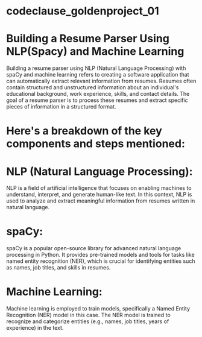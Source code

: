 # codeclause_goldenproject_01

# Building a Resume Parser Using NLP(Spacy) and Machine Learning 
 Building a resume parser using NLP (Natural Language Processing) with spaCy and machine learning refers to creating a software application that can automatically extract relevant information from resumes. Resumes often contain structured and unstructured information about an individual's educational background, work experience, skills, and contact details. The goal of a resume parser is to process these resumes and extract specific pieces of information in a structured format.

# Here's a breakdown of the key components and steps mentioned:

# NLP (Natural Language Processing): 

NLP is a field of artificial intelligence that focuses on enabling machines to understand, interpret, and generate human-like text. In this context, NLP is used to analyze and extract meaningful information from resumes written in natural language.

# spaCy: 

spaCy is a popular open-source library for advanced natural language processing in Python. It provides pre-trained models and tools for tasks like named entity recognition (NER), which is crucial for identifying entities such as names, job titles, and skills in resumes.

# Machine Learning: 

Machine learning is employed to train models, specifically a Named Entity Recognition (NER) model in this case. The NER model is trained to recognize and categorize entities (e.g., names, job titles, years of experience) in the text.

